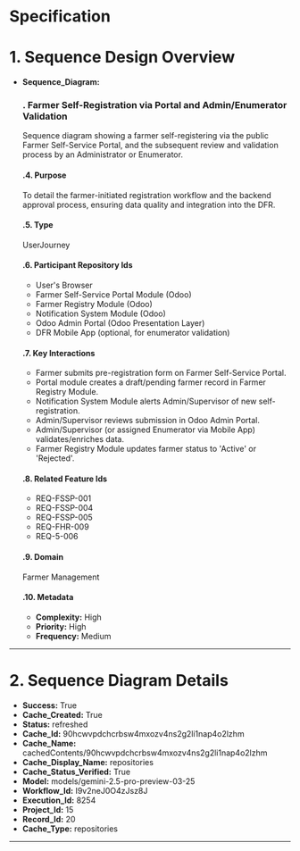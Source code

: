 # Specification

# 1. Sequence Design Overview

- **Sequence_Diagram:**
  ### . Farmer Self-Registration via Portal and Admin/Enumerator Validation
  Sequence diagram showing a farmer self-registering via the public Farmer Self-Service Portal, and the subsequent review and validation process by an Administrator or Enumerator.

  #### .4. Purpose
  To detail the farmer-initiated registration workflow and the backend approval process, ensuring data quality and integration into the DFR.

  #### .5. Type
  UserJourney

  #### .6. Participant Repository Ids
  
  - User's Browser
  - Farmer Self-Service Portal Module (Odoo)
  - Farmer Registry Module (Odoo)
  - Notification System Module (Odoo)
  - Odoo Admin Portal (Odoo Presentation Layer)
  - DFR Mobile App (optional, for enumerator validation)
  
  #### .7. Key Interactions
  
  - Farmer submits pre-registration form on Farmer Self-Service Portal.
  - Portal module creates a draft/pending farmer record in Farmer Registry Module.
  - Notification System Module alerts Admin/Supervisor of new self-registration.
  - Admin/Supervisor reviews submission in Odoo Admin Portal.
  - Admin/Supervisor (or assigned Enumerator via Mobile App) validates/enriches data.
  - Farmer Registry Module updates farmer status to 'Active' or 'Rejected'.
  
  #### .8. Related Feature Ids
  
  - REQ-FSSP-001
  - REQ-FSSP-004
  - REQ-FSSP-005
  - REQ-FHR-009
  - REQ-5-006
  
  #### .9. Domain
  Farmer Management

  #### .10. Metadata
  
  - **Complexity:** High
  - **Priority:** High
  - **Frequency:** Medium
  


---

# 2. Sequence Diagram Details

- **Success:** True
- **Cache_Created:** True
- **Status:** refreshed
- **Cache_Id:** 90hcwvpdchcrbsw4mxozv4ns2g2li1nap4o2lzhm
- **Cache_Name:** cachedContents/90hcwvpdchcrbsw4mxozv4ns2g2li1nap4o2lzhm
- **Cache_Display_Name:** repositories
- **Cache_Status_Verified:** True
- **Model:** models/gemini-2.5-pro-preview-03-25
- **Workflow_Id:** I9v2neJ0O4zJsz8J
- **Execution_Id:** 8254
- **Project_Id:** 15
- **Record_Id:** 20
- **Cache_Type:** repositories


---

